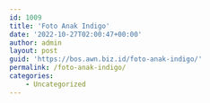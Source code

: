 ```yaml
---
id: 1009
title: 'Foto Anak Indigo'
date: '2022-10-27T02:00:47+00:00'
author: admin
layout: post
guid: 'https://bos.awn.biz.id/foto-anak-indigo/'
permalink: /foto-anak-indigo/
categories:
    - Uncategorized
---
```


